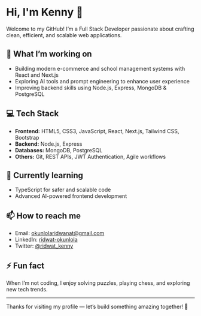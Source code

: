 # Hi, I'm Kenny 👋

Welcome to my GitHub! I’m a Full Stack Developer passionate about crafting clean, efficient, and scalable web applications.

## 🔭 What I’m working on
- Building modern e-commerce and school management systems with React and Next.js  
- Exploring AI tools and prompt engineering to enhance user experience  
- Improving backend skills using Node.js, Express, MongoDB & PostgreSQL  

## 💻 Tech Stack
- **Frontend:** HTML5, CSS3, JavaScript, React, Next.js, Tailwind CSS, Bootstrap  
- **Backend:** Node.js, Express  
- **Databases:** MongoDB, PostgreSQL  
- **Others:** Git, REST APIs, JWT Authentication, Agile workflows  

## 🌱 Currently learning
- TypeScript for safer and scalable code  
- Advanced AI-powered frontend development  

## 📫 How to reach me
- Email: [okunlolaridwanat@gmail.com](mailto:okunlolaridwanat@gmail.com)  
- LinkedIn: [ridwat-okunlola](https://www.linkedin.com/in/ridwat-okunlola-9b44ab223)  
- Twitter: [@ridwat_kenny](https://x.com/ridwat_kenny)     

## ⚡ Fun fact
When I’m not coding, I enjoy solving puzzles, playing chess, and exploring new tech trends.

---

Thanks for visiting my profile — let’s build something amazing together! 🚀
